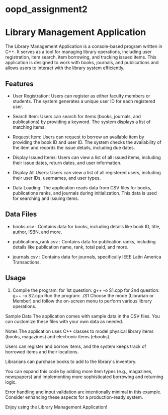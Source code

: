 # oopd_assignment2
# Library Management Application

The Library Management Application is a console-based program written in C++. It serves as a tool for managing library operations, including user registration, item search, item borrowing, and tracking issued items. This application is designed to work with books, journals, and publications and allows users to interact with the library system efficiently.

## Features

- User Registration: Users can register as either faculty members or students. The system generates a unique user ID for each registered user.

- Search Item:  Users can search for items (books, journals, and publications) by providing a keyword. The system displays a list of matching items.

- Request Item: Users can request to borrow an available item by providing the book ID and user ID. The system checks the availability of the item and records the issue details, including due dates.

- Display Issued Items: Users can view a list of all issued items, including their issue dates, return dates, and user information.

- Display All Users: Users can view a list of all registered users, including their user IDs, usernames, and user types.

- Data Loading: The application reads data from CSV files for books, publications ranks, and journals during initialization. This data is used for searching and issuing items.

## Data Files

- books.csv : Contains data for books, including details like book ID, title, author, ISBN, and more.

- publications_rank.csv : Contains data for publication ranks, including details like publication name, rank, total paid, and more.

- journals.csv : Contains data for journals, specifically IEEE Latin America Transactions.

## Usage
 
1. Compile the program:
   for 1st question: g++ -o S1.cpp
   for 2nd question: g++ -o S2.cpp
Run the program:
./S1
Choose the mode (Librarian or Member) and follow the on-screen menu to perform various library operations.

Sample Data
The application comes with sample data in the CSV files. You can customize these files with your own data as needed.

Notes
The application uses C++ classes to model physical library items (books, magazines) and electronic items (ebooks).

Users can register and borrow items, and the system keeps track of borrowed items and their locations.

Librarians can purchase books to add to the library's inventory.

You can expand this code by adding more item types (e.g., magazines, newspapers) and implementing more sophisticated borrowing and returning logic.

Error handling and input validation are intentionally minimal in this example. Consider enhancing these aspects for a production-ready system.


Enjoy using the Library Management Application!
